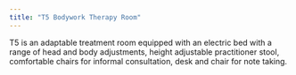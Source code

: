 ```yaml
---
title: "T5 Bodywork Therapy Room"
---
```


T5 is an adaptable treatment room equipped with an electric bed with a range of head and body adjustments, height adjustable practitioner stool, comfortable chairs for informal consultation, desk and chair for note taking.